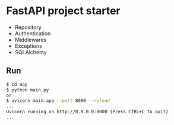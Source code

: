 # FastAPI project starter

- Repository
- Authentication
- Middlewares
- Exceptions
- SQLAlchemy

## Run

```bash
$ cd app 
$ python main.py 
or
$ uvicorn main:app --port 8000 --reload
...
Uvicorn running on http://0.0.0.0:8000 (Press CTRL+C to quit)
...
```
